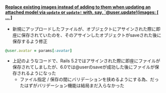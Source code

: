 #### [Replace existing images instead of adding to them when updating an attached model via `update` or `update!` with, say, `@user.update!(images: [ … ]](https://github.com/rails/rails/pull/33303)

* 新規にアップロードしたファイルが、オブジェクトにアサインされた際に即座に保存されていたのを、そのアサインしたオブジェクトがsaveされた後に保存するよう修正

```ruby
@user.avatar = params[:avatar]
```

* 上記のようなコードで、Rails 5.2ではアサインされた際に即座にファイルが保存されてしましたが、6.0では@userのsaveが成功した後にファイルが保存されるようになった
  * ファイル指定 / 保存の間にバリデーションを挟めるようにする為、だったはずがバリデーション機能は結局まだ入らなかった
